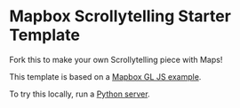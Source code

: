 # Mapbox Scrollytelling Starter Template

Fork this to make your own Scrollytelling piece with Maps!

This template is based on a [Mapbox GL JS example](https://www.mapbox.com/mapbox-gl-js/example/scroll-fly-to/).

To try this locally, run a [Python server](https://developer.mozilla.org/en-US/docs/Learn/Common_questions/set_up_a_local_testing_server).